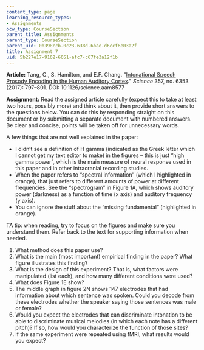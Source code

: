 ```yaml
---
content_type: page
learning_resource_types:
- Assignments
ocw_type: CourseSection
parent_title: Assignments
parent_type: CourseSection
parent_uid: 0b398ccb-0c23-638d-6bae-d6ccf6e03a2f
title: Assignment 7
uid: 5b227e17-9162-6651-afc7-c67fe3a12f1b
---
```


**Article:** Tang, C., S. Hamilton, and E.F. Chang. "[Intonational Speech Prosody Encoding in the Human Auditory Cortex](http://doi.org/10.1126/science.aam8577)." _Science_ 357, no. 6353 (2017): 797–801. DOI: 10.1126/science.aam8577

**Assignment:** Read the assigned article carefully (expect this to take at least two hours, possibly more) and think about it, then provide short answers to the questions below. You can do this by responding straight on this document or by submitting a separate document with numbered answers. Be clear and concise, points will be taken off for unnecessary words.

A few things that are not well explained in the paper:

*   I didn’t see a definition of H gamma (indicated as the Greek letter which I cannot get my text editor to make) in the figures – this is just “high gamma power”, which is the main measure of neural response used in this paper and in other intracranial recording studies.
*   When the paper refers to “spectral information” (which I highlighted in orange), that just refers to different amounts of power at different frequencies. See the “spectrogram” in Figure 1A, which shows auditory power (darkness) as a function of time (x axis) and auditory frequency (y axis).
*   You can ignore the stuff about the “missing fundamental” (highlighted in orange).

TA tip: when reading, try to focus on the figures and make sure you understand them. Refer back to the text for supporting information when needed.

1.  What method does this paper use?
2.  What is the main (most important) empirical finding in the paper? What figure illustrates this finding?
3.  What is the design of this experiment? That is, what factors were manipulated (list each), and how many different conditions were used?
4.  What does Figure 1E show?
5.  The middle graph in figure 2N shows 147 electrodes that had information about which sentence was spoken. Could you decode from these electrodes whether the speaker saying those sentences was male or female?
6.  Would you expect the electrodes that can discriminate intonation to be able to discriminate musical melodies (in which each note has a different pitch)? If so, how would you characterize the function of those sites?
7.  If the same experiment were repeated using fMRI, what results would you expect?